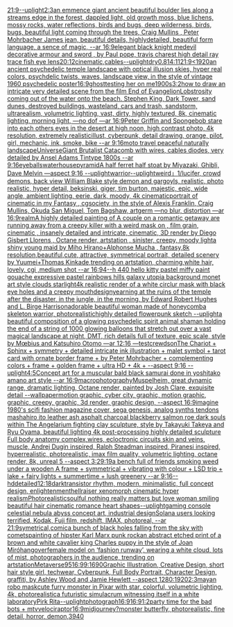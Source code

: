 [21:9](https://www.ebank.nz/aiartgenerator?category=21%3A9)[--uplight](https://www.ebank.nz/aiartgenerator?category=--uplight)[2:3](https://www.ebank.nz/aiartgenerator?category=2%3A3)[an emmence giant ancient  beautiful boulder lies along a  streams edge in  the forest,  dappled light, old growth moss,  blue lichens, mossy rocks, water reflections,  birds and bugs, deep wilderness, birds, bugs, beautiful light coming through the trees, Craig Mullins , Peter Mohrbacher James jean,  beautiful details, highlydetailed, beautiful form language, a sence of magic, --ar 16:9](https://www.ebank.nz/aiartgenerator?category=an%2520emmence%2520giant%2520ancient%2520%2520beautiful%2520boulder%2520lies%2520along%2520a%2520%2520streams%2520edge%2520in%2520%2520the%2520forest%2C%2520%2520dappled%2520light%2C%2520old%2520growth%2520moss%2C%2520%2520blue%2520lichens%2C%2520mossy%2520rocks%2C%2520water%2520reflections%2C%2520%2520birds%2520and%2520bugs%2C%2520deep%2520wilderness%2C%2520birds%2C%2520bugs%2C%2520beautiful%2520light%2520coming%2520through%2520the%2520trees%2C%2520Craig%2520Mullins%2520%2C%2520Peter%2520Mohrbacher%2520James%2520jean%2C%2520%2520beautiful%2520details%2C%2520highlydetailed%2C%2520beautiful%2520form%2520language%2C%2520a%2520sence%2520of%2520magic%2C%2520--ar%252016%3A9)[elegant black knight medevil decorative armour and sword , by Paul pope, travis charest high detail ray trace fish eye lens](https://www.ebank.nz/aiartgenerator?category=elegant%2520black%2520knight%2520medevil%2520decorative%2520armour%2520and%2520sword%2520%2C%2520by%2520Paul%2520pope%2C%2520travis%2520charest%2520high%2520detail%2520ray%2520trace%2520fish%2520eye%2520lens)[20:12](https://www.ebank.nz/aiartgenerator?category=20%3A12)[cinematic,](https://www.ebank.nz/aiartgenerator?category=cinematic%2C)[cables](https://www.ebank.nz/aiartgenerator?category=cables)[--uplight](https://www.ebank.nz/aiartgenerator?category=--uplight)[dry](https://www.ebank.nz/aiartgenerator?category=dry)[0.8](https://www.ebank.nz/aiartgenerator?category=0.8)[14:11](https://www.ebank.nz/aiartgenerator?category=14%3A11)[21:9](https://www.ebank.nz/aiartgenerator?category=21%3A9)[<1920](https://www.ebank.nz/aiartgenerator?category=%3C1920)[an ancient psychedelic temple landscape with optical illusion skies, hyper real colors, psychdelic twists, waves, landscape view, in the style of vintage 1960 psychedelic poster](https://www.ebank.nz/aiartgenerator?category=an%2520ancient%2520psychedelic%2520temple%2520landscape%2520with%2520optical%2520illusion%2520skies%2C%2520hyper%2520real%2520colors%2C%2520psychdelic%2520twists%2C%2520waves%2C%2520landscape%2520view%2C%2520in%2520the%2520style%2520of%2520vintage%25201960%2520psychedelic%2520poster)[16:9](https://www.ebank.nz/aiartgenerator?category=16%3A9)[ghost](https://www.ebank.nz/aiartgenerator?category=ghost)[testing her on me](https://www.ebank.nz/aiartgenerator?category=testing%2520her%2520on%2520me)[1900s](https://www.ebank.nz/aiartgenerator?category=1900s)[3:2](https://www.ebank.nz/aiartgenerator?category=3%3A2)[how to draw an intricate very detailed scene from the film End of Evangelion](https://www.ebank.nz/aiartgenerator?category=how%2520to%2520draw%2520an%2520intricate%2520very%2520detailed%2520scene%2520from%2520the%2520film%2520End%2520of%2520Evangelion)[Lobstrosity coming out of the water onto the beach. Stephen King, Dark Tower, sand dunes, destroyed buildings, wasteland, cars and trash, sandstorm, ultrarealism, volumetric lighting, vast, dirty, highly textured, 8k, cinematic lighting, morning light, —no dof —ar 16:9](https://www.ebank.nz/aiartgenerator?category=Lobstrosity%2520coming%2520out%2520of%2520the%2520water%2520onto%2520the%2520beach.%2520Stephen%2520King%2C%2520Dark%2520Tower%2C%2520sand%2520dunes%2C%2520destroyed%2520buildings%2C%2520wasteland%2C%2520cars%2520and%2520trash%2C%2520sandstorm%2C%2520ultrarealism%2C%2520volumetric%2520lighting%2C%2520vast%2C%2520dirty%2C%2520highly%2520textured%2C%25208k%2C%2520cinematic%2520lighting%2C%2520morning%2520light%2C%2520%E2%80%94no%2520dof%2520%E2%80%94ar%252016%3A9)[Peter Griffin and Spongebob stare into each others eyes in the desert at high noon, high contrast photo, 4k resolution, extremely realistic](https://www.ebank.nz/aiartgenerator?category=Peter%2520Griffin%2520and%2520Spongebob%2520stare%2520into%2520each%2520others%2520eyes%2520in%2520the%2520desert%2520at%2520high%2520noon%2C%2520high%2520contrast%2520photo%2C%25204k%2520resolution%2C%2520extremely%2520realistic)[illust, cyberpunk, detail drawing, orange, pilot, girl, mechanic, ink, smoke, bike --ar 9:16](https://www.ebank.nz/aiartgenerator?category=illust%2C%2520cyberpunk%2C%2520detail%2520drawing%2C%2520orange%2C%2520pilot%2C%2520girl%2C%2520mechanic%2C%2520ink%2C%2520smoke%2C%2520bike%2520--ar%25209%3A16)[moto travel peaceful naturally landscape](https://www.ebank.nz/aiartgenerator?category=moto%2520travel%2520peaceful%2520naturally%2520landscape)[Universe](https://www.ebank.nz/aiartgenerator?category=Universe)[Giant Brutalist Catacomb with wires, cables diodes, very detailed by Ansel Adams Tintype 1800s --ar  9:16](https://www.ebank.nz/aiartgenerator?category=Giant%2520Brutalist%2520Catacomb%2520with%2520wires%2C%2520cables%2520diodes%2C%2520very%2520detailed%2520by%2520Ansel%2520Adams%2520Tintype%25201800s%2520--ar%2520%25209%3A16)[eyeballs](https://www.ebank.nz/aiartgenerator?category=eyeballs)[waterhouse](https://www.ebank.nz/aiartgenerator?category=waterhouse)[pyramid](https://www.ebank.nz/aiartgenerator?category=pyramid)[A half ferret half stoat by Miyazaki, Ghibli, Dave Melvin —aspect 9:16 --uplight](https://www.ebank.nz/aiartgenerator?category=A%2520half%2520ferret%2520half%2520stoat%2520by%2520Miyazaki%2C%2520Ghibli%2C%2520Dave%2520Melvin%2520%E2%80%94aspect%25209%3A16%2520--uplight)[warrior](https://www.ebank.nz/aiartgenerator?category=warrior)[--uplight](https://www.ebank.nz/aiartgenerator?category=--uplight)[weird」](https://www.ebank.nz/aiartgenerator?category=weird%E3%80%8D)[1](https://www.ebank.nz/aiartgenerator?category=1)[/lucifer, crowd demons, back view William Blake style demon and gargoyls, realistic, photo realistic, hyper detail, beksinski, giger, tim burton, majestic, epic, wide angle, ambient lighting, eerie, dark, moody, 4k cinematic](https://www.ebank.nz/aiartgenerator?category=/lucifer%2C%2520crowd%2520demons%2C%2520back%2520view%2520William%2520Blake%2520style%2520demon%2520and%2520gargoyls%2C%2520realistic%2C%2520photo%2520realistic%2C%2520hyper%2520detail%2C%2520beksinski%2C%2520giger%2C%2520tim%2520burton%2C%2520majestic%2C%2520epic%2C%2520wide%2520angle%2C%2520ambient%2520lighting%2C%2520eerie%2C%2520dark%2C%2520moody%2C%25204k%2520cinematic)[portrait of cinematic in my Fantasy , cgsociety, in the style of Alexis Franklin, Craig Mullins, Okuda San Miguel, Tom Bagshaw, artgerm —no blur, distortion —ar 16:9](https://www.ebank.nz/aiartgenerator?category=portrait%2520of%2520cinematic%2520in%2520my%2520Fantasy%2520%2C%2520cgsociety%2C%2520in%2520the%2520style%2520of%2520Alexis%2520Franklin%2C%2520Craig%2520Mullins%2C%2520Okuda%2520San%2520Miguel%2C%2520Tom%2520Bagshaw%2C%2520artgerm%2520%E2%80%94no%2520blur%2C%2520distortion%2520%E2%80%94ar%252016%3A9)[realm](https://www.ebank.nz/aiartgenerator?category=realm)[](https://www.ebank.nz/aiartgenerator?category=)[A highly detailed painting of A couple on a romantic getaway are running away from a creepy killer with a weird mask on  , film grain, cinematic , insanely detailed and intricate, cinematic, 3D render by Diego Gisbert Llorens , Octane render, artstation , sinister, creepy, moody light](https://www.ebank.nz/aiartgenerator?category=A%2520highly%2520detailed%2520painting%2520of%2520A%2520couple%2520on%2520a%2520romantic%2520getaway%2520are%2520running%2520away%2520from%2520a%2520creepy%2520killer%2520with%2520a%2520weird%2520mask%2520on%2520%2520%2C%2520film%2520grain%2C%2520cinematic%2520%2C%2520insanely%2520detailed%2520and%2520intricate%2C%2520cinematic%2C%25203D%2520render%2520by%2520Diego%2520Gisbert%2520Llorens%2520%2C%2520Octane%2520render%2C%2520artstation%2520%2C%2520sinister%2C%2520creepy%2C%2520moody%2520light)[a shiny young maid by Miho Hirano+Alphonse Mucha , fantasy,8k resolution,beautiful,cute, attractive, symmetrical portrait, detailed scenery by Yuumei+Thomas Kinkade,trending on artstation, charming,white hair, lovely, cgi ,medium shot --ar 16:9](https://www.ebank.nz/aiartgenerator?category=a%2520shiny%2520young%2520maid%2520by%2520Miho%2520Hirano%2BAlphonse%2520Mucha%2520%2C%2520fantasy%2C8k%2520resolution%2Cbeautiful%2Ccute%2C%2520attractive%2C%2520symmetrical%2520portrait%2C%2520detailed%2520scenery%2520by%2520Yuumei%2BThomas%2520Kinkade%2Ctrending%2520on%2520artstation%2C%2520charming%2Cwhite%2520hair%2C%2520lovely%2C%2520cgi%2520%2Cmedium%2520shot%2520--ar%252016%3A9)[4](https://www.ebank.nz/aiartgenerator?category=4)[--h 440 hello kitty pastel miffy paint gouache expressive pastel rainbows hills galaxy utopia background monet art style clouds starlight](https://www.ebank.nz/aiartgenerator?category=--h%2520440%2520hello%2520kitty%2520pastel%2520miffy%2520paint%2520gouache%2520expressive%2520pastel%2520rainbows%2520hills%2520galaxy%2520utopia%2520background%2520monet%2520art%2520style%2520clouds%2520starlight)[4k realistic render of a white circlur mask with black eye holes and a creepy mouth](https://www.ebank.nz/aiartgenerator?category=4k%2520realistic%2520render%2520of%2520a%2520white%2520circlur%2520mask%2520with%2520black%2520eye%2520holes%2520and%2520a%2520creepy%2520mouth)[design](https://www.ebank.nz/aiartgenerator?category=design)[yearning at the ruins of the temple after the disaster, in the jungle, in the morning, by Edward Robert Hughes and L. Birge Harrison](https://www.ebank.nz/aiartgenerator?category=yearning%2520at%2520the%2520ruins%2520of%2520the%2520temple%2520after%2520the%2520disaster%2C%2520in%2520the%2520jungle%2C%2520in%2520the%2520morning%2C%2520by%2520Edward%2520Robert%2520Hughes%2520and%2520L.%2520Birge%2520Harrison)[adorable beautiful woman made of honeycomb](https://www.ebank.nz/aiartgenerator?category=adorable%2520beautiful%2520woman%2520made%2520of%2520honeycomb)[a skeleton warrior, photorealistic](https://www.ebank.nz/aiartgenerator?category=a%2520skeleton%2520warrior%2C%2520photorealistic)[highly detailed flowerpunk sketch --uplight](https://www.ebank.nz/aiartgenerator?category=highly%2520detailed%2520flowerpunk%2520sketch%2520--uplight)[a beautiful composition of a glowing psychedelic spirit animal shaman holding the end of a string of 1000 glowing balloons that stretch out over a vast magical landscape at night, DMT,  rich details full of texture, epic scale, style by Mœbius and Katsuhiro Otomo —ar 12:16 —test](https://www.ebank.nz/aiartgenerator?category=a%2520beautiful%2520composition%2520of%2520a%2520glowing%2520psychedelic%2520spirit%2520animal%2520shaman%2520holding%2520the%2520end%2520of%2520a%2520string%2520of%25201000%2520glowing%2520balloons%2520that%2520stretch%2520out%2520over%2520a%2520vast%2520magical%2520landscape%2520at%2520night%2C%2520DMT%2C%2520%2520rich%2520details%2520full%2520of%2520texture%2C%2520epic%2520scale%2C%2520style%2520by%2520M%C5%93bius%2520and%2520Katsuhiro%2520Otomo%2520%E2%80%94ar%252012%3A16%2520%E2%80%94test)[crewdson](https://www.ebank.nz/aiartgenerator?category=crewdson)[The Chariot + Sphinx + symmetry + detailed intricate ink illustration + malet symbol + tarot card with ornate border frame + by Peter Mohrbacher + complementing colors + frame + golden frame + ultra HD + 4k + --aspect 9:16 --uplight](https://www.ebank.nz/aiartgenerator?category=The%2520Chariot%2520%2B%2520Sphinx%2520%2B%2520symmetry%2520%2B%2520detailed%2520intricate%2520ink%2520illustration%2520%2B%2520malet%2520symbol%2520%2B%2520tarot%2520card%2520with%2520ornate%2520border%2520frame%2520%2B%2520by%2520Peter%2520Mohrbacher%2520%2B%2520complementing%2520colors%2520%2B%2520frame%2520%2B%2520golden%2520frame%2520%2B%2520ultra%2520HD%2520%2B%25204k%2520%2B%2520--aspect%25209%3A16%2520--uplight)[4:5](https://www.ebank.nz/aiartgenerator?category=4%3A5)[Concept art for a muscular bald black samurai done in yoshitako amano art style --ar 16:9](https://www.ebank.nz/aiartgenerator?category=Concept%2520art%2520for%2520a%2520muscular%2520bald%2520black%2520samurai%2520done%2520in%2520yoshitako%2520amano%2520art%2520style%2520--ar%252016%3A9)[macrophotography](https://www.ebank.nz/aiartgenerator?category=macrophotography)[Muspelheim, great dynamic range, dramatic lighting, Octane render,  painted by Josh Clare, exquisite detail --wallpaper](https://www.ebank.nz/aiartgenerator?category=Muspelheim%2C%2520great%2520dynamic%2520range%2C%2520dramatic%2520lighting%2C%2520Octane%2520render%2C%2520%2520painted%2520by%2520Josh%2520Clare%2C%2520exquisite%2520detail%2520--wallpaper)[motion graphic, cyber city, graphic,  motion graphic, graphic,  creepy, graphic, 3d render, graphic design, --aspect 16:9](https://www.ebank.nz/aiartgenerator?category=motion%2520graphic%2C%2520cyber%2520city%2C%2520graphic%2C%2520%2520motion%2520graphic%2C%2520graphic%2C%2520%2520creepy%2C%2520graphic%2C%25203d%2520render%2C%2520graphic%2520design%2C%2520--aspect%252016%3A9)[imagine 1980's scifi fashion magazine cover, sega genesis, analog synths tendons mashahiro ito leather ash asphalt charcoal blackberry salmon roe dark souls within The Angelarium fighting clay sculpture, style by Takayuki Takeya and Ryu Oyama, beautiful lighting 4k post-processing highly detailed sculpture Full body anatomy complex,wires, ecloctronic circuits skin and veins, muscle, Andrej Dugin inspired, Ralph Steadman inspired, Piranesi inspired, hyperrealistic, photorealistic, imax film quality, volumetric lighting, octane render, 8k, unreal 5   --aspect 3:2](https://www.ebank.nz/aiartgenerator?category=imagine%25201980%27s%2520scifi%2520fashion%2520magazine%2520cover%2C%2520sega%2520genesis%2C%2520analog%2520synths%2520tendons%2520mashahiro%2520ito%2520leather%2520ash%2520asphalt%2520charcoal%2520blackberry%2520salmon%2520roe%2520dark%2520souls%2520within%2520The%2520Angelarium%2520fighting%2520clay%2520sculpture%2C%2520style%2520by%2520Takayuki%2520Takeya%2520and%2520Ryu%2520Oyama%2C%2520beautiful%2520lighting%25204k%2520post-processing%2520highly%2520detailed%2520sculpture%2520Full%2520body%2520anatomy%2520complex%2Cwires%2C%2520ecloctronic%2520circuits%2520skin%2520and%2520veins%2C%2520muscle%2C%2520Andrej%2520Dugin%2520inspired%2C%2520Ralph%2520Steadman%2520inspired%2C%2520Piranesi%2520inspired%2C%2520hyperrealistic%2C%2520photorealistic%2C%2520imax%2520film%2520quality%2C%2520volumetric%2520lighting%2C%2520octane%2520render%2C%25208k%2C%2520unreal%25205%2520%2520%2520--aspect%25203%3A2)[9:19](https://www.ebank.nz/aiartgenerator?category=9%3A19)[a bench full of friends smoking weed under a wooden A frame + symmetrical + vibrating with colour + LSD trip + lake + fairy lights + summertime + lush greenery --ar 9:16](https://www.ebank.nz/aiartgenerator?category=a%2520bench%2520full%2520of%2520friends%2520smoking%2520weed%2520under%2520a%2520wooden%2520A%2520frame%2520%2B%2520symmetrical%2520%2B%2520vibrating%2520with%2520colour%2520%2B%2520LSD%2520trip%2520%2B%2520lake%2520%2B%2520fairy%2520lights%2520%2B%2520summertime%2520%2B%2520lush%2520greenery%2520--ar%25209%3A16)[--hd](https://www.ebank.nz/aiartgenerator?category=--hd)[detailed](https://www.ebank.nz/aiartgenerator?category=detailed)[12:18](https://www.ebank.nz/aiartgenerator?category=12%3A18)[dark](https://www.ebank.nz/aiartgenerator?category=dark)[transistor rhythm, modern, minimalistic, full concept design, enlightenment](https://www.ebank.nz/aiartgenerator?category=transistor%2520rhythm%2C%2520modern%2C%2520minimalistic%2C%2520full%2520concept%2520design%2C%2520enlightenment)[hellraiser xenomorph cinematic hyper realism](https://www.ebank.nz/aiartgenerator?category=hellraiser%2520xenomorph%2520cinematic%2520hyper%2520realism)[Photorealistic](https://www.ebank.nz/aiartgenerator?category=Photorealistic)[soulful nothing really matters but love woman smiling beautiful hair cinematic romance heart shapes](https://www.ebank.nz/aiartgenerator?category=soulful%2520nothing%2520really%2520matters%2520but%2520love%2520woman%2520smiling%2520beautiful%2520hair%2520cinematic%2520romance%2520heart%2520shapes)[--uplight](https://www.ebank.nz/aiartgenerator?category=--uplight)[gaming console celestial nebula abyss concept art, industrial design](https://www.ebank.nz/aiartgenerator?category=gaming%2520console%2520celestial%2520nebula%2520abyss%2520concept%2520art%2C%2520industrial%2520design)[Solana users looking terrified, Kodak, Fuji film, redshift, IMAX, photoreal, --ar 21:9](https://www.ebank.nz/aiartgenerator?category=Solana%2520users%2520looking%2520terrified%2C%2520Kodak%2C%2520Fuji%2520film%2C%2520redshift%2C%2520IMAX%2C%2520photoreal%2C%2520--ar%252021%3A9)[symetrical,](https://www.ebank.nz/aiartgenerator?category=symetrical%2C)[comic](https://www.ebank.nz/aiartgenerator?category=comic)[a bunch of black holes falling from the sky with comets](https://www.ebank.nz/aiartgenerator?category=a%2520bunch%2520of%2520black%2520holes%2520falling%2520from%2520the%2520sky%2520with%2520comets)[painting of hipster Karl Marx punk rock](https://www.ebank.nz/aiartgenerator?category=painting%2520of%2520hipster%2520Karl%2520Marx%2520punk%2520rock)[an abstract etched print of a brown and white cavalier king Charles puppy in the style of Joan Miró](https://www.ebank.nz/aiartgenerator?category=an%2520abstract%2520etched%2520print%2520of%2520a%2520brown%2520and%2520white%2520cavalier%2520king%2520Charles%2520puppy%2520in%2520the%2520style%2520of%2520Joan%2520Mir%C3%B3)[hangover](https://www.ebank.nz/aiartgenerator?category=hangover)[female model on ‘fashion runway’, wearing a white cloud, lots of mist, photographers in the audience, trending on artstation](https://www.ebank.nz/aiartgenerator?category=female%2520model%2520on%2520%E2%80%98fashion%2520runway%E2%80%99%2C%2520wearing%2520a%2520white%2520cloud%2C%2520lots%2520of%2520mist%2C%2520photographers%2520in%2520the%2520audience%2C%2520trending%2520on%2520artstation)[Metaverse](https://www.ebank.nz/aiartgenerator?category=Metaverse)[95](https://www.ebank.nz/aiartgenerator?category=95)[16:9](https://www.ebank.nz/aiartgenerator?category=16%3A9)[9:16](https://www.ebank.nz/aiartgenerator?category=9%3A16)[90](https://www.ebank.nz/aiartgenerator?category=90)[Graphic Illustration, Creative Design, short hair style girl, techwear, Cyberpunk, Full Body Portrait, Character Design, graffiti, by Ashley Wood and Jamie Hewlett --aspect 1280:1920](https://www.ebank.nz/aiartgenerator?category=Graphic%2520Illustration%2C%2520Creative%2520Design%2C%2520short%2520hair%2520style%2520girl%2C%2520techwear%2C%2520Cyberpunk%2C%2520Full%2520Body%2520Portrait%2C%2520Character%2520Design%2C%2520graffiti%2C%2520by%2520Ashley%2520Wood%2520and%2520Jamie%2520Hewlett%2520--aspect%25201280%3A1920)[2:3](https://www.ebank.nz/aiartgenerator?category=2%3A3)[mayan robo mask](https://www.ebank.nz/aiartgenerator?category=mayan%2520robo%2520mask)[cute furry monster in Pixar with star, colorful, volumetric lighting, 4k, photorealistic](https://www.ebank.nz/aiartgenerator?category=cute%2520furry%2520monster%2520in%2520Pixar%2520with%2520star%2C%2520colorful%2C%2520volumetric%2520lighting%2C%25204k%2C%2520photorealistic)[a futuristic simulacrum witnessing itself in a white laboratory](https://www.ebank.nz/aiartgenerator?category=a%2520futuristic%2520simulacrum%2520witnessing%2520itself%2520in%2520a%2520white%2520laboratory)[Pirk Rita](https://www.ebank.nz/aiartgenerator?category=Pirk%2520Rita)[--uplight](https://www.ebank.nz/aiartgenerator?category=--uplight)[photograph](https://www.ebank.nz/aiartgenerator?category=photograph)[16:9](https://www.ebank.nz/aiartgenerator?category=16%3A9)[16:9](https://www.ebank.nz/aiartgenerator?category=16%3A9)[1:2](https://www.ebank.nz/aiartgenerator?category=1%3A2)[party time for the bad bots + mtv](https://www.ebank.nz/aiartgenerator?category=party%2520time%2520for%2520the%2520bad%2520bots%2520%2B%2520mtv)[velociraptor](https://www.ebank.nz/aiartgenerator?category=velociraptor)[16:9](https://www.ebank.nz/aiartgenerator?category=16%3A9)[midjourney?](https://www.ebank.nz/aiartgenerator?category=midjourney%3F)[monster butterfly, photorealistic, fine detail, horror, demon,](https://www.ebank.nz/aiartgenerator?category=monster%2520butterfly%2C%2520photorealistic%2C%2520fine%2520detail%2C%2520horror%2C%2520demon%2C)[3940](https://www.ebank.nz/aiartgenerator?category=3940)